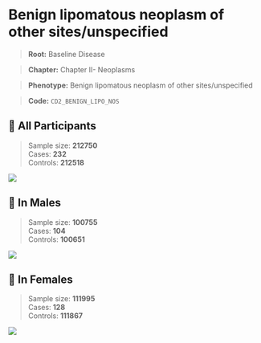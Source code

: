 # Benign lipomatous neoplasm of other sites/unspecified

> **Root:** Baseline Disease  

> **Chapter:** Chapter II- Neoplasms  

> **Phenotype:** Benign lipomatous neoplasm of other sites/unspecified  

> **Code:** `CD2_BENIGN_LIPO_NOS`

## 🧪 All Participants  
> Sample size: **212750**  
> Cases: **232**  
> Controls: **212518**
<img src="/Disease/Figures/ALL/Baseline/CD2_BENIGN_LIPO_NOS.png"/>
<CsvTable src="/Disease_Data/ALL/Baseline/LG_CD2_BENIGN_LIPO_NOS.csv" label="🔍 View full results" />

## 👨 In Males  
> Sample size: **100755**  
> Cases: **104**  
> Controls: **100651**
<img src="/Disease/Figures/Male/Baseline/CD2_BENIGN_LIPO_NOS.png"/>
<CsvTable src="/Disease_Data/Male/Baseline/LG_CD2_BENIGN_LIPO_NOS.csv" label="🔍 View full results" />

## 👩 In Females  
> Sample size: **111995**  
> Cases: **128**  
> Controls: **111867**
<img src="/Disease/Figures/Female/Baseline/CD2_BENIGN_LIPO_NOS.png"/>
<CsvTable src="/Disease_Data/Female/Baseline/LG_CD2_BENIGN_LIPO_NOS.csv" label="🔍 View full results" />
